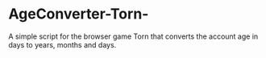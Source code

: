 # AgeConverter-Torn-
A simple script for the browser game Torn that converts the account age in days to years, months and days.
